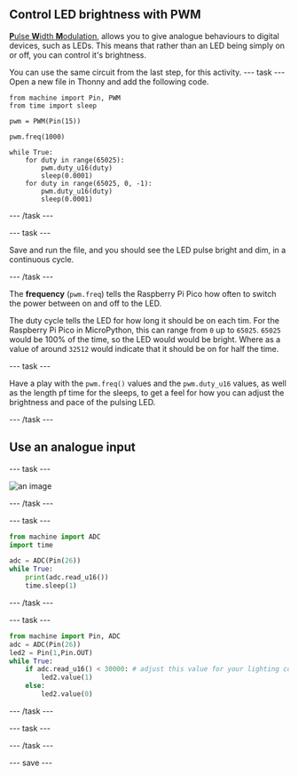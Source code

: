 ## Control LED brightness with PWM

[**P**ulse **W**idth **M**odulation](https://en.wikipedia.org/wiki/Pulse-width_modulation), allows you to give analogue behaviours to digital devices, such as LEDs. This means that rather than an LED being simply on or off, you can control it's brightness.

You can use the same circuit from the last step, for this activity.
--- task ---
Open a new file in Thonny and add the following code.
```
from machine import Pin, PWM
from time import sleep

pwm = PWM(Pin(15))

pwm.freq(1000)

while True:
    for duty in range(65025):
		pwm.duty_u16(duty)
		sleep(0.0001)
	for duty in range(65025, 0, -1):
		pwm.duty_u16(duty)
		sleep(0.0001)
```
--- /task ---

--- task ---

Save and run the file, and you should see the LED pulse bright and dim, in a continuous cycle.

--- /task ---

The **frequency** (`pwm.freq`) tells the Raspberry Pi Pico how often to switch the power between on and off to the LED.

The duty cycle tells the LED for how long it should be on each tim. For the Raspberry Pi Pico in MicroPython, this can range from `0` up to `65025`. `65025` would be 100% of the time, so the LED would would be bright. Where as a value of around `32512` would indicate that it should be on for half the time.

--- task ---

Have a play with the `pwm.freq()` values and the `pwm.duty_u16` values, as well as the length pf time for the sleeps, to get a feel for how you can adjust the brightness and pace of the pulsing LED.

--- /task ---






## Use an analogue input

--- task ---
 
![an image](images/example.png)


--- /task ---

--- task ---

``` python
from machine import ADC
import time

adc = ADC(Pin(26))
while True:
    print(adc.read_u16())
    time.sleep(1)
```

--- /task ---

--- task ---

``` python
from machine import Pin, ADC
adc = ADC(Pin(26))
led2 = Pin(1,Pin.OUT)
while True:
    if adc.read_u16() < 30000: # adjust this value for your lighting conditions
        led2.value(1)
    else:
        led2.value(0)
```

--- /task ---

--- task ---


--- /task ---

--- save ---

